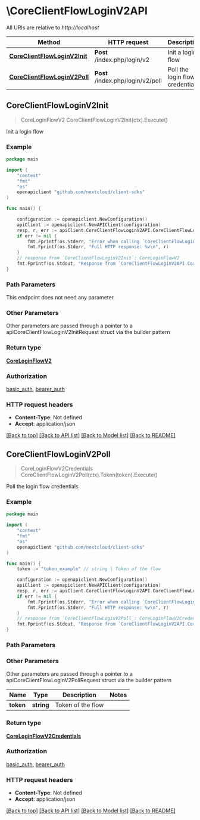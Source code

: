 # \CoreClientFlowLoginV2API

All URIs are relative to *http://localhost*

Method | HTTP request | Description
------------- | ------------- | -------------
[**CoreClientFlowLoginV2Init**](CoreClientFlowLoginV2API.md#CoreClientFlowLoginV2Init) | **Post** /index.php/login/v2 | Init a login flow
[**CoreClientFlowLoginV2Poll**](CoreClientFlowLoginV2API.md#CoreClientFlowLoginV2Poll) | **Post** /index.php/login/v2/poll | Poll the login flow credentials



## CoreClientFlowLoginV2Init

> CoreLoginFlowV2 CoreClientFlowLoginV2Init(ctx).Execute()

Init a login flow

### Example

```go
package main

import (
    "context"
    "fmt"
    "os"
    openapiclient "github.com/nextcloud/client-sdks"
)

func main() {

    configuration := openapiclient.NewConfiguration()
    apiClient := openapiclient.NewAPIClient(configuration)
    resp, r, err := apiClient.CoreClientFlowLoginV2API.CoreClientFlowLoginV2Init(context.Background()).Execute()
    if err != nil {
        fmt.Fprintf(os.Stderr, "Error when calling `CoreClientFlowLoginV2API.CoreClientFlowLoginV2Init``: %v\n", err)
        fmt.Fprintf(os.Stderr, "Full HTTP response: %v\n", r)
    }
    // response from `CoreClientFlowLoginV2Init`: CoreLoginFlowV2
    fmt.Fprintf(os.Stdout, "Response from `CoreClientFlowLoginV2API.CoreClientFlowLoginV2Init`: %v\n", resp)
}
```

### Path Parameters

This endpoint does not need any parameter.

### Other Parameters

Other parameters are passed through a pointer to a apiCoreClientFlowLoginV2InitRequest struct via the builder pattern


### Return type

[**CoreLoginFlowV2**](CoreLoginFlowV2.md)

### Authorization

[basic_auth](../README.md#basic_auth), [bearer_auth](../README.md#bearer_auth)

### HTTP request headers

- **Content-Type**: Not defined
- **Accept**: application/json

[[Back to top]](#) [[Back to API list]](../README.md#documentation-for-api-endpoints)
[[Back to Model list]](../README.md#documentation-for-models)
[[Back to README]](../README.md)


## CoreClientFlowLoginV2Poll

> CoreLoginFlowV2Credentials CoreClientFlowLoginV2Poll(ctx).Token(token).Execute()

Poll the login flow credentials

### Example

```go
package main

import (
    "context"
    "fmt"
    "os"
    openapiclient "github.com/nextcloud/client-sdks"
)

func main() {
    token := "token_example" // string | Token of the flow

    configuration := openapiclient.NewConfiguration()
    apiClient := openapiclient.NewAPIClient(configuration)
    resp, r, err := apiClient.CoreClientFlowLoginV2API.CoreClientFlowLoginV2Poll(context.Background()).Token(token).Execute()
    if err != nil {
        fmt.Fprintf(os.Stderr, "Error when calling `CoreClientFlowLoginV2API.CoreClientFlowLoginV2Poll``: %v\n", err)
        fmt.Fprintf(os.Stderr, "Full HTTP response: %v\n", r)
    }
    // response from `CoreClientFlowLoginV2Poll`: CoreLoginFlowV2Credentials
    fmt.Fprintf(os.Stdout, "Response from `CoreClientFlowLoginV2API.CoreClientFlowLoginV2Poll`: %v\n", resp)
}
```

### Path Parameters



### Other Parameters

Other parameters are passed through a pointer to a apiCoreClientFlowLoginV2PollRequest struct via the builder pattern


Name | Type | Description  | Notes
------------- | ------------- | ------------- | -------------
 **token** | **string** | Token of the flow | 

### Return type

[**CoreLoginFlowV2Credentials**](CoreLoginFlowV2Credentials.md)

### Authorization

[basic_auth](../README.md#basic_auth), [bearer_auth](../README.md#bearer_auth)

### HTTP request headers

- **Content-Type**: Not defined
- **Accept**: application/json

[[Back to top]](#) [[Back to API list]](../README.md#documentation-for-api-endpoints)
[[Back to Model list]](../README.md#documentation-for-models)
[[Back to README]](../README.md)

